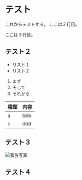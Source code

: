 # テスト
これからテストする。
ここは２行目。

ここは３行目。
## テスト２
- リスト１
- リスト２

1. まず
1. そして
1. それから

|種類|内容
|--|--
| a |  bbb
| c | ddd


## テスト３
![家族写真](image/IMG_2022.jpg)

## テスト４

